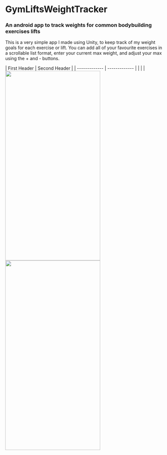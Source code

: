 # GymLiftsWeightTracker
<h3>An android app to track weights for common bodybuilding exercises lifts</h3>
<p>This is a very simple app I made using Unity, to keep track of my weight goals for each exercise or lift.
You can add all of your favourite exercises in a scrollable list format, enter your current max weight, and adjust your max using the + and - buttons.</p>
| First Header  | Second Header |
| ------------- | ------------- |
| <img style="float:left"src="https://lh3.googleusercontent.com/613v-bzHhfu9AyuBsIfLMm0VtTJaDJ5_k7bec3GURxOZklAs473-PfVPfPsqmB2TcA=w2880-h1642-rw" width=300 height=600> | <img style="float:left"src="https://lh3.googleusercontent.com/b-z5TvB2nc-pdzpmGKWUTFyNmprODlNHn-OxBiC58mM1fY-Bx1iBIGfsUp-qtHw1JQ=w2880-h1642-rw" width=300 height=600>  |
